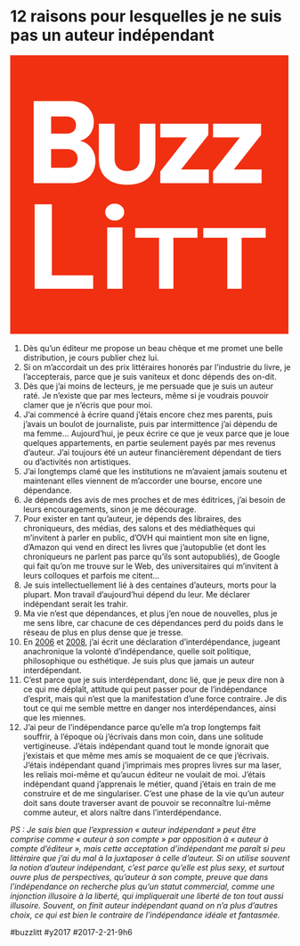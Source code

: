 # 12 raisons pour lesquelles je ne suis pas un auteur indépendant

![](_i/buzzlitt.png)

1. Dès qu’un éditeur me propose un beau chèque et me promet une belle distribution, je cours publier chez lui.
2. Si on m’accordait un des prix littéraires honorés par l’industrie du livre, je l’accepterais, parce que je suis vaniteux et donc dépends des on-dit.
3. Dès que j’ai moins de lecteurs, je me persuade que je suis un auteur raté. Je n’existe que par mes lecteurs, même si je voudrais pouvoir clamer que je n’écris que pour moi.
4. J’ai commencé à écrire quand j’étais encore chez mes parents, puis j’avais un boulot de journaliste, puis par intermittence j’ai dépendu de ma femme… Aujourd’hui, je peux écrire ce que je veux parce que je loue quelques appartements, en partie seulement payés par mes revenus d’auteur. J’ai toujours été un auteur financièrement dépendant de tiers ou d’activités non artistiques.
5. J’ai longtemps clamé que les institutions ne m’avaient jamais soutenu et maintenant elles viennent de m’accorder une bourse, encore une dépendance.
6. Je dépends des avis de mes proches et de mes éditrices, j’ai besoin de leurs encouragements, sinon je me décourage.
7. Pour exister en tant qu’auteur, je dépends des libraires, des chroniqueurs, des médias, des salons et des médiathèques qui m’invitent à parler en public, d’OVH qui maintient mon site en ligne, d’Amazon qui vend en direct les livres que j’autopublie (et dont les chroniqueurs ne parlent pas parce qu’ils sont autopubliés), de Google qui fait qu’on me trouve sur le Web, des universitaires qui m’invitent à leurs colloques et parfois me citent…
8. Je suis intellectuellement lié à des centaines d’auteurs, morts pour la plupart. Mon travail d’aujourd’hui dépend du leur. Me déclarer indépendant serait les trahir.
9. Ma vie n’est que dépendances, et plus j’en noue de nouvelles, plus je me sens libre, car chacune de ces dépendances perd du poids dans le réseau de plus en plus dense que je tresse.
10. En [2006](../../2006/6/declaration-d%E2%80%99interdependance.md) et [2008](../../2008/7/la-declaration-dinterdependance.md), j’ai écrit une déclaration d’interdépendance, jugeant anachronique la volonté d’indépendance, quelle soit politique, philosophique ou esthétique. Je suis plus que jamais un auteur interdépendant.
11. C’est parce que je suis interdépendant, donc lié, que je peux dire non à ce qui me déplaît, attitude qui peut passer pour de l’indépendance d’esprit, mais qui n’est que la manifestation d’une force contraire. Je dis tout ce qui me semble mettre en danger nos interdépendances, ainsi que les miennes.
12. J’ai peur de l’indépendance parce qu’elle m’a trop longtemps fait souffrir, à l’époque où j’écrivais dans mon coin, dans une solitude vertigineuse. J’étais indépendant quand tout le monde ignorait que j’existais et que même mes amis se moquaient de ce que j’écrivais. J’étais indépendant quand j’imprimais mes propres livres sur ma laser, les reliais moi-même et qu’aucun éditeur ne voulait de moi. J’étais indépendant quand j’apprenais le métier, quand j’étais en train de me construire et de me singulariser. C’est une phase de la vie qu’un auteur doit sans doute traverser avant de pouvoir se reconnaître lui-même comme auteur, et alors naître dans l’interdépendance.

*PS : Je sais bien que l’expression « auteur indépendant » peut être comprise comme « auteur à son compte » par opposition à « auteur à compte d’éditeur », mais cette acceptation d’indépendant me paraît si peu littéraire que j’ai du mal à la juxtaposer à celle d’auteur. Si on utilise souvent la notion d’auteur indépendant, c’est parce qu’elle est plus sexy, et surtout ouvre plus de perspectives, qu’auteur à son compte, preuve que dans l’indépendance on recherche plus qu’un statut commercial, comme une injonction illusoire à la liberté, qui impliquerait une liberté de ton tout aussi illusoire. Souvent, on finit auteur indépendant quand on n’a plus d’autres choix, ce qui est bien le contraire de l’indépendance idéale et fantasmée.*

#buzzlitt #y2017 #2017-2-21-9h6
